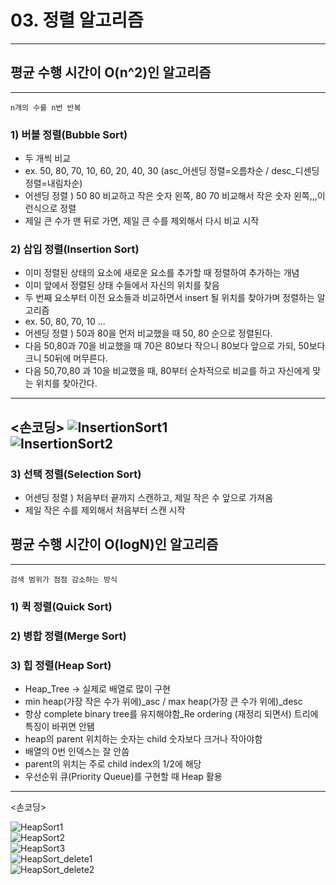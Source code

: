 # 03. 정렬 알고리즘

---

## 평균 수행 시간이 O(n^2)인 알고리즘

---
`n개의 수를 n번 반복`
<br>
### 1) 버블 정렬(Bubble Sort)

- 두 개씩 비교
- ex. 50, 80, 70, 10, 60, 20, 40, 30 (asc_어센딩 정렬=오름차순 / desc_디센딩 정렬=내림차순)
- 어센딩 정렬 ) 50 80 비교하고 작은 숫자 왼쪽, 80 70 비교해서 작은 숫자 왼쪽,,,이런식으로 정렬
- 제일 큰 수가 맨 뒤로 가면, 제일 큰 수를 제외해서 다시 비교 시작

### 2) 삽입 정렬(Insertion Sort)

- 이미 정렬된 상태의 요소에 새로운 요소를 추가할 때 정렬하여 추가하는 개념
- 이미 앞에서 정렬된 상태 수들에서 자신의 위치를 찾음
- 두 번째 요소부터 이전 요소들과 비교하면서 insert 될 위치를 찾아가며 정렬하는 알고리즘
- ex. 50, 80, 70, 10 ...
- 어센딩 정렬 ) 50과 80을 먼저 비교했을 때 50, 80 순으로 정렬된다.
- 다음 50,80과 70을 비교했을 때 70은 80보다 작으니 80보다 앞으로 가되, 50보다 크니 50뒤에 머무른다.
- 다음 50,70,80 과 10을 비교했을 때, 80부터 순차적으로 비교를 하고 자신에게 맞는 위치를 찾아간다.

---

<손코딩>
![InsertionSort1](https://user-images.githubusercontent.com/79829085/148561384-44774110-2c42-45ac-9bbd-bd80843a2867.jpg)
<br>
![InsertionSort2](https://user-images.githubusercontent.com/79829085/148561408-2652f974-6cbc-4b9d-9431-f00b1f1cfe5c.jpg)
<br>
---

### 3) 선택 정렬(Selection Sort)

- 어센딩 정렬 ) 처음부터 끝까지 스캔하고, 제일 작은 수 앞으로 가져옴
- 제일 작은 수를 제외해서 처음부터 스캔 시작

## 평균 수행 시간이 O(logN)인 알고리즘

---

`검색 범위가 점점 감소하는 방식`

### 1) 퀵 정렬(Quick Sort)

### 2) 병합 정렬(Merge Sort)

### 3) 힙 정렬(Heap Sort)

- Heap_Tree -> 실제로 배열로 많이 구현
- min heap(가장 작은 수가 위에)_asc / max heap(가장 큰 수가 위에)_desc
- 항상 complete binary tree를 유지해야함_Re ordering (재정리 되면서) 트리에 특징이 바뀌면 안됌
- heap의 parent 위치하는 숫자는 child 숫자보다 크거나 작아야함
- 배열의 0번 인덱스는 잘 안씀
- parent의 위치는 주로 child index의 1/2에 해당
- 우선순위 큐(Priority Queue)를 구현할 때 Heap 활용

---

<손코딩>

![HeapSort1](https://user-images.githubusercontent.com/79829085/148674464-977671bc-7d80-4896-a6c1-6e345336726e.jpg) <br>
![HeapSort2](https://user-images.githubusercontent.com/79829085/148674467-7554514f-91f2-4692-8bcb-0eca519f3f13.jpg) <br>
![HeapSort3](https://user-images.githubusercontent.com/79829085/148674470-84ff9ac3-a700-4eae-ad51-db5a483b09a9.jpg) <br>
![HeapSort_delete1](https://user-images.githubusercontent.com/79829085/148674473-72bcfa86-5203-416d-93b1-53e9834b00fd.jpg) <br>
![HeapSort_delete2](https://user-images.githubusercontent.com/79829085/148674476-a73ce2b1-6c63-47ca-a633-e2cc4973faa4.jpg)
